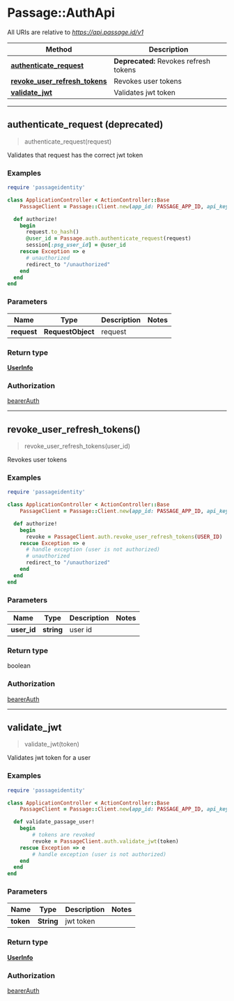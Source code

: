 # Passage::AuthApi

All URIs are relative to *https://api.passage.id/v1*

| Method | Description |
| ------ | ----------- |
| [**authenticate_request**](AuthApi.md#authenticate_request) |  **Deprecated:** Revokes refresh tokens |
| [**revoke_user_refresh_tokens**](AuthApi.md#revoke_user_refresh_tokens) | Revokes user tokens |
| [**validate_jwt**](AuthApi.md#validate_jwt) |  Validates jwt token


---

## authenticate_request (deprecated)

> authenticate_request(request)

Validates that request has the correct jwt token


### Examples

```ruby
require 'passageidentity'

class ApplicationController < ActionController::Base
    PassageClient = Passage::Client.new(app_id: PASSAGE_APP_ID, api_key: PASSAGE_API_KEY)

  def authorize!
    begin
      request.to_hash()
      @user_id = Passage.auth.authenticate_request(request)
      session[:psg_user_id] = @user_id
    rescue Exception => e
      # unauthorized
      redirect_to "/unauthorized"
    end
  end
end
```

### Parameters

| Name | Type | Description | Notes |
| ---- | ---- | ----------- | ----- |
| **request** | **RequestObject** | request |  |

### Return type

[**UserInfo**](UserInfo.md)

### Authorization

[bearerAuth](../README.md#bearerAuth)


---

## revoke_user_refresh_tokens()

> revoke_user_refresh_tokens(user_id)

Revokes user tokens

### Examples

```ruby
require 'passageidentity'

class ApplicationController < ActionController::Base
    PassageClient = Passage::Client.new(app_id: PASSAGE_APP_ID, api_key: PASSAGE_API_KEY)

  def authorize!
    begin
      revoke = PassageClient.auth.revoke_user_refresh_tokens(USER_ID)
    rescue Exception => e
      # handle exception (user is not authorized)
      # unauthorized
      redirect_to "/unauthorized"
    end
  end
end
```

### Parameters

| Name | Type | Description | Notes |
| ---- | ---- | ----------- | ----- |
| **user_id** | **string** | user id |  |

### Return type

boolean

### Authorization

[bearerAuth](../README.md#bearerAuth)



---

## validate_jwt

> validate_jwt(token)

Validates jwt token for a user

### Examples

```ruby
require 'passageidentity'

class ApplicationController < ActionController::Base
    PassageClient = Passage::Client.new(app_id: PASSAGE_APP_ID, api_key: PASSAGE_API_KEY)

  def validate_passage_user!
    begin
        # tokens are revoked
        revoke = PassageClient.auth.validate_jwt(token)
    rescue Exception => e
        # handle exception (user is not authorized)
    end
  end
end
```

### Parameters

| Name | Type | Description | Notes |
| ---- | ---- | ----------- | ----- |
| **token** | **String** | jwt token |  |

### Return type

[**UserInfo**](UserInfo.md)

### Authorization

[bearerAuth](../README.md#bearerAuth)


